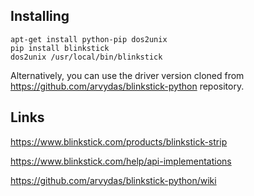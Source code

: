 ## Installing

```
apt-get install python-pip dos2unix
pip install blinkstick
dos2unix /usr/local/bin/blinkstick
```

Alternatively, you can use the driver version cloned from https://github.com/arvydas/blinkstick-python repository.


## Links

https://www.blinkstick.com/products/blinkstick-strip

https://www.blinkstick.com/help/api-implementations

https://github.com/arvydas/blinkstick-python/wiki
